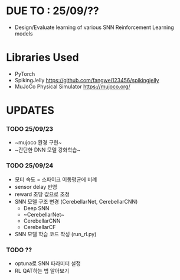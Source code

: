# DUE TO : 25/09/??
- Design/Evaluate learning of various SNN Reinforcement Learning models
  
# Libraries Used
- PyTorch
- SpikingJelly https://github.com/fangwei123456/spikingjelly
- MuJoCo Physical Simulator https://mujoco.org/

# UPDATES
### TODO 25/09/23
- ~mujoco 환경 구현~
- ~간단한 DNN 모델 강화학습~

### TODO 25/09/24
- 모터 속도 = 스파이크 이동평균에 비례
- sensor delay 반영
- reward 초당 값으로 조정
- SNN 모델 구조 변경 (CerebellarNet, CerebellarCNN)
  - Deep SNN
  - ~CerebellarNet~
  - CerebellarCNN
  - CerebellarCF
- SNN 모델 학습 코드 작성 (run_rl.py)

### TODO ??
- optuna로 SNN 파라미터 설정
- RL QAT하는 법 알아보기






